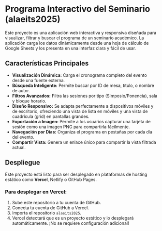 # Programa Interactivo del Seminario (alaeits2025)

Este proyecto es una aplicación web interactiva y responsiva diseñada para visualizar, filtrar y buscar el programa de un seminario académico. La aplicación carga los datos dinámicamente desde una hoja de cálculo de Google Sheets y los presenta en una interfaz clara y fácil de usar.

## Características Principales

- **Visualización Dinámica:** Carga el cronograma completo del evento desde una fuente externa.
- **Búsqueda Inteligente:** Permite buscar por ID de mesa, título, o nombre de autor.
- **Filtros Avanzados:** Filtra las sesiones por tipo (Simposio/Ponencia), sala y bloque horario.
- **Diseño Responsivo:** Se adapta perfectamente a dispositivos móviles y de escritorio, ofreciendo una vista de lista en móviles y una vista de cuadrícula (grid) en pantallas grandes.
- **Exportación a Imagen:** Permite a los usuarios capturar una tarjeta de sesión como una imagen PNG para compartirla fácilmente.
- **Navegación por Días:** Organiza el programa en pestañas por cada día del evento.
- **Compartir Vista:** Genera un enlace único para compartir la vista filtrada actual.

## Despliegue

Este proyecto está listo para ser desplegado en plataformas de hosting estático como **Vercel**, Netlify o GitHub Pages.

### Para desplegar en Vercel:
1.  Sube este repositorio a tu cuenta de GitHub.
2.  Conecta tu cuenta de GitHub a Vercel.
3.  Importa el repositorio `alaeits2025`.
4.  Vercel detectará que es un proyecto estático y lo desplegará automáticamente. ¡No se requiere configuración adicional!